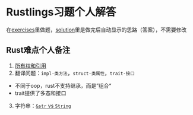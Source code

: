 # Rustlings习题个人解答

在[exercises](./exercises)里做题，[solution](./solutions)里是做完后自动显示的思路（答案），不需要修改

## Rust难点个人备注

1. [所有权和引用](./exercises/06_move_semantics/README.md)
2. 翻译问题：`impl-类方法`，`struct-类属性`，`trait-接口`
- 不同于oop，rust不支持继承，而是”组合“
- trait提供了多态和接口
3. 字符串：[`&str` vs `String`](./exercises/09_strings/README.md)